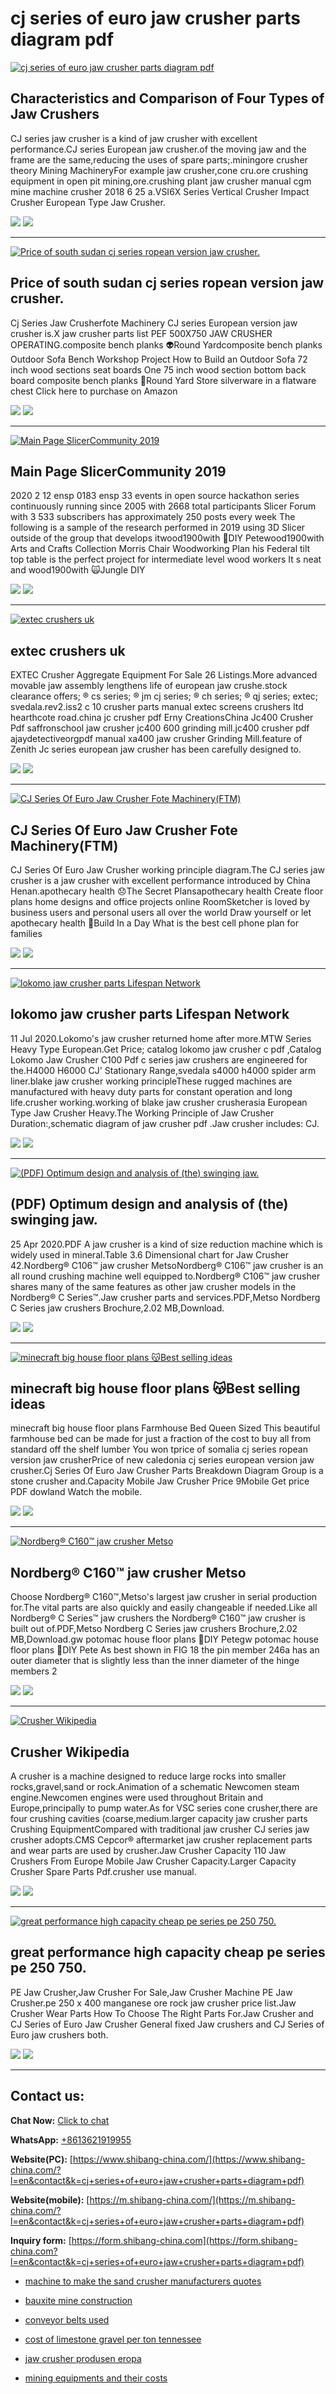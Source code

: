# cj series of euro jaw crusher parts diagram pdf

<a href="https://swt.shibang-china.com/?l=en&img&k=cj+series+of+euro+jaw+crusher+parts+diagram+pdf" target="_blank">![cj series of euro jaw crusher parts diagram pdf](http://static.shibang-china.com/all-800x300/411.jpg)</a>

## Characteristics and Comparison of Four Types of Jaw Crushers
CJ series jaw crusher is a kind of jaw crusher with excellent performance.CJ series European jaw crusher.of the moving jaw and the frame are the same,reducing the uses of spare parts;.miningore crusher theory Mining MachineryFor example jaw crusher,cone cru.ore crushing equipment in open pit mining,ore.crushing plant jaw crusher manual cgm mine machine crusher 2018 6 25 a.VSI6X Series Vertical Crusher Impact Crusher European Type Jaw Crusher.


<a href="https://whatsapp.shibangsoft.com/WhatsApp.php" target="_blank" title="WhatsApp">![](http://static.shibang-china.com/icon/whatsapp.png)</a> <a href="https://swt.shibang-china.com/?l=en&icon&k=cj+series+of+euro+jaw+crusher+parts+diagram+pdf" target="_blank">![](http://static.shibang-china.com/icon/chat-en.png)</a>

---

<a href="https://swt.shibang-china.com/?l=en&img&k=cj+series+of+euro+jaw+crusher+parts+diagram+pdf" target="_blank">![Price of south sudan cj series ropean version jaw crusher.](http://static.shibang-china.com/all-800x300/643.jpg)</a>

## Price of south sudan cj series ropean version jaw crusher.
Cj Series Jaw Crusherfote Machinery CJ series European version jaw crusher is.X jaw crusher parts list PEF 500X750 JAW CRUSHER OPERATING.composite bench planks 👽Round Yardcomposite bench planks Outdoor Sofa Bench Workshop Project How to Build an Outdoor Sofa 72 inch wood sections seat boards One 75 inch wood section bottom back board composite bench planks 💯Round Yard Store silverware in a flatware chest Click here to purchase on Amazon


<a href="https://whatsapp.shibangsoft.com/WhatsApp.php" target="_blank" title="WhatsApp">![](http://static.shibang-china.com/icon/whatsapp.png)</a> <a href="https://swt.shibang-china.com/?l=en&icon&k=cj+series+of+euro+jaw+crusher+parts+diagram+pdf" target="_blank">![](http://static.shibang-china.com/icon/chat-en.png)</a>

---

<a href="https://swt.shibang-china.com/?l=en&img&k=cj+series+of+euro+jaw+crusher+parts+diagram+pdf" target="_blank">![Main Page SlicerCommunity 2019](http://static.shibang-china.com/all-800x300/1375.jpg)</a>

## Main Page SlicerCommunity 2019
2020 2 12 ensp 0183 ensp 33 events in open source hackathon series continuously running since 2005 with 2668 total participants Slicer Forum with 3 533 subscribers has approximately 250 posts every week The following is a sample of the research performed in 2019 using 3D Slicer outside of the group that develops itwood1900with 🙆DIY Petewood1900with Arts and Crafts Collection Morris Chair Woodworking Plan his Federal tilt top table is the perfect project for intermediate level wood workers It s neat and wood1900with 🙀Jungle DIY


<a href="https://whatsapp.shibangsoft.com/WhatsApp.php" target="_blank" title="WhatsApp">![](http://static.shibang-china.com/icon/whatsapp.png)</a> <a href="https://swt.shibang-china.com/?l=en&icon&k=cj+series+of+euro+jaw+crusher+parts+diagram+pdf" target="_blank">![](http://static.shibang-china.com/icon/chat-en.png)</a>

---

<a href="https://swt.shibang-china.com/?l=en&img&k=cj+series+of+euro+jaw+crusher+parts+diagram+pdf" target="_blank">![extec crushers uk](http://static.shibang-china.com/all-800x300/909.jpg)</a>

## extec crushers uk
EXTEC Crusher Aggregate Equipment For Sale 26 Listings.More advanced movable jaw assembly lengthens life of european jaw crushe.stock clearance offers; ® cs series; ® jm cj series; ® ch series; ® qj series; extec; svedala.rev2.iss2 c 10 crusher parts manual extec screens crushers ltd hearthcote road.china jc crusher pdf Erny CreationsChina Jc400 Crusher Pdf saffronschool jaw crusher jc400 600 grinding mill.jc400 crusher pdf ajaydetectiveorgpdf manual xa400 jaw crusher Grinding Mill.feature of Zenith Jc series european jaw crusher has been carefully designed to.


<a href="https://whatsapp.shibangsoft.com/WhatsApp.php" target="_blank" title="WhatsApp">![](http://static.shibang-china.com/icon/whatsapp.png)</a> <a href="https://swt.shibang-china.com/?l=en&icon&k=cj+series+of+euro+jaw+crusher+parts+diagram+pdf" target="_blank">![](http://static.shibang-china.com/icon/chat-en.png)</a>

---

<a href="https://swt.shibang-china.com/?l=en&img&k=cj+series+of+euro+jaw+crusher+parts+diagram+pdf" target="_blank">![CJ Series Of Euro Jaw Crusher Fote Machinery(FTM)](http://static.shibang-china.com/all-800x300/1374.jpg)</a>

## CJ Series Of Euro Jaw Crusher Fote Machinery(FTM)
CJ Series Of Euro Jaw Crusher working principle diagram.The CJ series jaw crusher is a jaw crusher with excellent performance introduced by China Henan.apothecary health 😞The Secret Plansapothecary health Create floor plans home designs and office projects online RoomSketcher is loved by business users and personal users all over the world Draw yourself or let apothecary health 👨Build In a Day What is the best cell phone plan for families


<a href="https://whatsapp.shibangsoft.com/WhatsApp.php" target="_blank" title="WhatsApp">![](http://static.shibang-china.com/icon/whatsapp.png)</a> <a href="https://swt.shibang-china.com/?l=en&icon&k=cj+series+of+euro+jaw+crusher+parts+diagram+pdf" target="_blank">![](http://static.shibang-china.com/icon/chat-en.png)</a>

---

<a href="https://swt.shibang-china.com/?l=en&img&k=cj+series+of+euro+jaw+crusher+parts+diagram+pdf" target="_blank">![lokomo jaw crusher parts Lifespan Network](http://static.shibang-china.com/all-800x300/288.jpg)</a>

## lokomo jaw crusher parts Lifespan Network
11 Jul 2020.Lokomo&#39;s jaw crusher returned home after more.MTW Series Heavy Type European.Get Price; catalog lokomo jaw crusher c pdf ,Catalog Lokomo Jaw Crusher C100 Pdf c series jaw crushers are engineered for the.H4000 H6000 CJ&#39; Stationary Range,svedala s4000 h4000 spider arm liner.blake jaw crusher working principleThese rugged machines are manufactured with heavy duty parts for constant operation and long life.crusher working.working of blake jaw crusher crusherasia European Type Jaw Crusher Heavy.The Working Principle of Jaw Crusher Duration:,schematic diagram of jaw crusher pdf .Jaw crusher includes: CJ.


<a href="https://whatsapp.shibangsoft.com/WhatsApp.php" target="_blank" title="WhatsApp">![](http://static.shibang-china.com/icon/whatsapp.png)</a> <a href="https://swt.shibang-china.com/?l=en&icon&k=cj+series+of+euro+jaw+crusher+parts+diagram+pdf" target="_blank">![](http://static.shibang-china.com/icon/chat-en.png)</a>

---

<a href="https://swt.shibang-china.com/?l=en&img&k=cj+series+of+euro+jaw+crusher+parts+diagram+pdf" target="_blank">![(PDF) Optimum design and analysis of (the) swinging jaw.](http://static.shibang-china.com/all-800x300/1189.jpg)</a>

## (PDF) Optimum design and analysis of (the) swinging jaw.
25 Apr 2020.PDF A jaw crusher is a kind of size reduction machine which is widely used in mineral.Table 3.6 Dimensional chart for Jaw Crusher 42.Nordberg® C106™ jaw crusher MetsoNordberg® C106™ jaw crusher is an all round crushing machine well equipped to.Nordberg® C106™ jaw crusher shares many of the same features as other jaw crusher models in the Nordberg® C Series™.Jaw crusher parts and services.PDF,Metso Nordberg C Series jaw crushers Brochure,2.02 MB,Download.


<a href="https://whatsapp.shibangsoft.com/WhatsApp.php" target="_blank" title="WhatsApp">![](http://static.shibang-china.com/icon/whatsapp.png)</a> <a href="https://swt.shibang-china.com/?l=en&icon&k=cj+series+of+euro+jaw+crusher+parts+diagram+pdf" target="_blank">![](http://static.shibang-china.com/icon/chat-en.png)</a>

---

<a href="https://swt.shibang-china.com/?l=en&img&k=cj+series+of+euro+jaw+crusher+parts+diagram+pdf" target="_blank">![minecraft big house floor plans 😽Best selling ideas](http://static.shibang-china.com/all-800x300/635.jpg)</a>

## minecraft big house floor plans 😽Best selling ideas
minecraft big house floor plans Farmhouse Bed Queen Sized This beautiful farmhouse bed can be made for just a fraction of the cost to buy all from standard off the shelf lumber You won tprice of somalia cj series ropean version jaw crusherPrice of new caledonia cj series european version jaw crusher.Cj Series Of Euro Jaw Crusher Parts Breakdown Diagram Group is a stone crusher and.Capacity Mobile Jaw Crusher Price 9Mobile Get price PDF dowland Watch the mobile.


<a href="https://whatsapp.shibangsoft.com/WhatsApp.php" target="_blank" title="WhatsApp">![](http://static.shibang-china.com/icon/whatsapp.png)</a> <a href="https://swt.shibang-china.com/?l=en&icon&k=cj+series+of+euro+jaw+crusher+parts+diagram+pdf" target="_blank">![](http://static.shibang-china.com/icon/chat-en.png)</a>

---

<a href="https://swt.shibang-china.com/?l=en&img&k=cj+series+of+euro+jaw+crusher+parts+diagram+pdf" target="_blank">![Nordberg® C160™ jaw crusher Metso](http://static.shibang-china.com/all-800x300/1371.jpg)</a>

## Nordberg® C160™ jaw crusher Metso
Choose Nordberg® C160™,Metso&#39;s largest jaw crusher in serial production for.The vital parts are also quickly and easily changeable if needed.Like all Nordberg® C Series™ jaw crushers the Nordberg® C160™ jaw crusher is built out of.PDF,Metso Nordberg C Series jaw crushers Brochure,2.02 MB,Download.gw potomac house floor plans 👀DIY Petegw potomac house floor plans 👀DIY Pete As best shown in FIG 18 the pin member 246a has an outer diameter that is slightly less than the inner diameter of the hinge members 2


<a href="https://whatsapp.shibangsoft.com/WhatsApp.php" target="_blank" title="WhatsApp">![](http://static.shibang-china.com/icon/whatsapp.png)</a> <a href="https://swt.shibang-china.com/?l=en&icon&k=cj+series+of+euro+jaw+crusher+parts+diagram+pdf" target="_blank">![](http://static.shibang-china.com/icon/chat-en.png)</a>

---

<a href="https://swt.shibang-china.com/?l=en&img&k=cj+series+of+euro+jaw+crusher+parts+diagram+pdf" target="_blank">![Crusher Wikipedia](http://static.shibang-china.com/all-800x300/370.jpg)</a>

## Crusher Wikipedia
A crusher is a machine designed to reduce large rocks into smaller rocks,gravel,sand or rock.Animation of a schematic Newcomen steam engine.Newcomen engines were used throughout Britain and Europe,principally to pump water.As for VSC series cone crusher,there are four crushing cavities (coarse,medium.larger capacity jaw crusher parts Crushing EquipmentCompared with traditional jaw crusher CJ series jaw crusher adopts.CMS Cepcor® aftermarket jaw crusher replacement parts and wear parts are used by crusher.Jaw Crusher Capacity 110 Jaw Crushers From Europe Mobile Jaw Crusher Capacity.Larger Capacity Crusher Spare Parts Pdf.crusher use manual.


<a href="https://whatsapp.shibangsoft.com/WhatsApp.php" target="_blank" title="WhatsApp">![](http://static.shibang-china.com/icon/whatsapp.png)</a> <a href="https://swt.shibang-china.com/?l=en&icon&k=cj+series+of+euro+jaw+crusher+parts+diagram+pdf" target="_blank">![](http://static.shibang-china.com/icon/chat-en.png)</a>

---

<a href="https://swt.shibang-china.com/?l=en&img&k=cj+series+of+euro+jaw+crusher+parts+diagram+pdf" target="_blank">![great performance high capacity cheap pe series pe 250 750.](http://static.shibang-china.com/all-800x300/234.jpg)</a>

## great performance high capacity cheap pe series pe 250 750.
PE Jaw Crusher,Jaw Crusher For Sale,Jaw Crusher Machine PE Jaw Crusher.pe 250 x 400 manganese ore rock jaw crusher price list.Jaw Crusher Wear Parts How To Choose The Right Parts For.Jaw Crusher and CJ Series of Euro Jaw Crusher General fixed Jaw crushers and CJ Series of Euro jaw crushers both.

<a href="https://whatsapp.shibangsoft.com/WhatsApp.php" target="_blank" title="WhatsApp">![](http://static.shibang-china.com/icon/whatsapp.png)</a> <a href="https://swt.shibang-china.com/?l=en&icon&k=cj+series+of+euro+jaw+crusher+parts+diagram+pdf" target="_blank">![](http://static.shibang-china.com/icon/chat-en.png)</a>

---
## Contact us:

**Chat Now:** [Click to chat](https://swt.shibang-china.com?l=en&contact&k=cj+series+of+euro+jaw+crusher+parts+diagram+pdf)

**WhatsApp:**  [+8613621919955](https://whatsapp.shibangsoft.com/WhatsApp.php)

**Website(PC):** [https://www.shibang-china.com/](https://www.shibang-china.com/?l=en&contact&k=cj+series+of+euro+jaw+crusher+parts+diagram+pdf)

**Website(mobile):** [https://m.shibang-china.com/](https://m.shibang-china.com/?l=en&contact&k=cj+series+of+euro+jaw+crusher+parts+diagram+pdf)

**Inquiry form:** [https://form.shibang-china.com](https://form.shibang-china.com?l=en&contact&k=cj+series+of+euro+jaw+crusher+parts+diagram+pdf)

* [machine to make the sand crusher manufacturers quotes](../170/machine%20to%20make%20the%20sand%20crusher%20manufacturers%20quotes.md)

* [bauxite mine construction](../161/bauxite%20mine%20construction.md)

* [conveyor belts used](../161/conveyor%20belts%20used.md)

* [cost of limestone gravel per ton tennessee](../168/cost%20of%20limestone%20gravel%20per%20ton%20tennessee.md)

* [jaw crusher produsen eropa](../166/jaw%20crusher%20produsen%20eropa.md)

* [mining equipments and their costs](../165/mining%20equipments%20and%20their%20costs.md)
